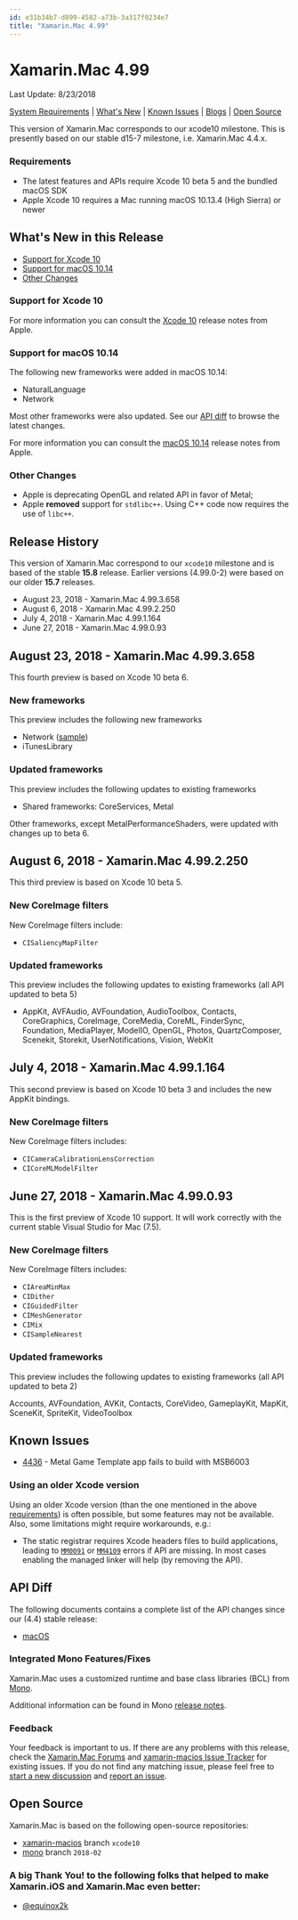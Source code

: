 ```yaml
---
id: e31b34b7-d899-4582-a73b-3a317f0234e7
title: "Xamarin.Mac 4.99"
---
```


# Xamarin.Mac 4.99
Last Update: 8/23/2018

[System Requirements](https://developer.xamarin.com/guides/cross-platform/getting_started/requirements/) | [What's New](#whats-new-in-this-release) | [Known Issues](#known-issues) | [Blogs](https://blog.xamarin.com/tag/ios/) | [Open Source](#open-source)

This version of Xamarin.Mac corresponds to our xcode10 milestone. This is presently based on our stable d15-7 milestone, i.e. Xamarin.Mac 4.4.x.

### Requirements

* The latest features and APIs require Xcode 10 beta 5 and the bundled macOS SDK
* Apple Xcode 10 requires a Mac running macOS 10.13.4 (High Sierra) or newer

## What's New in this Release

* [Support for Xcode 10]()
* [Support for macOS 10.14]()
* [Other Changes]()

### Support for Xcode 10

For more information you can consult the [Xcode 10](https://developer.apple.com/go/?id=xcode-10-beta-rn) release notes from Apple.

### Support for macOS 10.14

The following new frameworks were added in macOS 10.14:

* NaturalLanguage
* Network

Most other frameworks were also updated. See our [API diff](#API_Diff) to browse the latest changes.

For more information you can consult the [macOS 10.14](https://developer.apple.com/go/?id=macos-10.14-beta-rn) release notes from Apple.

### Other Changes

* Apple is deprecating OpenGL and related API in favor of Metal;
* Apple **removed** support for `stdlibc++`. Using C++ code now requires the use of `libc++`.

## Release History

This version of Xamarin.Mac correspond to our `xcode10` milestone and is based of the stable **15.8** release. Earlier versions (4.99.0-2) were based on our older **15.7** releases.

* August 23, 2018 - Xamarin.Mac 4.99.3.658
* August 6, 2018 - Xamarin.Mac 4.99.2.250
* July 4, 2018 - Xamarin.Mac 4.99.1.164
* June 27, 2018 - Xamarin.Mac 4.99.0.93

## August 23, 2018 - Xamarin.Mac 4.99.3.658

This fourth preview is based on Xcode 10 beta 6.

### New frameworks

This preview includes the following new frameworks

* Network ([sample](https://github.com/migueldeicaza/NetCatNetwork))
* iTunesLibrary

### Updated frameworks

This preview includes the following updates to existing frameworks

* Shared frameworks: CoreServices, Metal

Other frameworks, except MetalPerformanceShaders, were updated with changes up to beta 6.

## August 6, 2018 - Xamarin.Mac 4.99.2.250

This third preview is based on Xcode 10 beta 5.

### New CoreImage filters

New CoreImage filters include:

* `CISaliencyMapFilter`

### Updated frameworks

This preview includes the following updates to existing frameworks (all API updated to beta 5)

* AppKit, AVFAudio, AVFoundation, AudioToolbox, Contacts, CoreGraphics, CoreImage, CoreMedia, CoreML, FinderSync, Foundation, MediaPlayer, ModelIO, OpenGL, Photos, QuartzComposer, Scenekit, Storekit, UserNotifications, Vision, WebKit

## July 4, 2018 - Xamarin.Mac 4.99.1.164

This second preview is based on Xcode 10 beta 3 and includes the new AppKit bindings.

### New CoreImage filters

New CoreImage filters includes:

* `CICameraCalibrationLensCorrection`
* `CICoreMLModelFilter`

## June 27, 2018 - Xamarin.Mac 4.99.0.93

This is the first preview of Xcode 10 support. It will work correctly with the current stable Visual Studio for Mac (7.5).

### New CoreImage filters

New CoreImage filters includes:

* `CIAreaMinMax`
* `CIDither`
* `CIGuidedFilter`
* `CIMeshGenerator`
* `CIMix`
* `CISampleNearest`

### Updated frameworks

This preview includes the following updates to existing frameworks (all API updated to beta 2)

Accounts, AVFoundation, AVKit, Contacts, CoreVideo, GameplayKit, MapKit, SceneKit, SpriteKit, VideoToolbox

## Known Issues

* [4436](https://github.com/xamarin/xamarin-macios/issues/4436) - Metal Game Template app fails to build with MSB6003

### Using an older Xcode version

Using an older Xcode version (than the one mentioned in the above [requirements](#requirements)) is often possible, but some features may not be available. Also, some limitations might require workarounds, e.g.:

* The static registrar requires Xcode headers files to build applications, leading to [`MM0091`](https://developer.xamarin.com/guides/ios/troubleshooting/mtouch-errors/#MT0091) or [`MM4109`](https://developer.xamarin.com/guides/ios/troubleshooting/mtouch-errors/#MT4109) errors if API are missing. In most cases enabling the managed linker will help (by removing the API).


## API Diff

The following documents contains a complete list of the API changes since our (4.4) stable release:

* [macOS](/releases/mac/api_changes/macos-4-4-99-4-99-3)

### Integrated Mono Features/Fixes

Xamarin.Mac uses a customized runtime and base class libraries (BCL) from [Mono](https://github.com/mono/mono/commits/2018-02).

Additional information can be found in Mono [release notes](http://www.mono-project.com/docs/about-mono/releases/5.x/).

### Feedback

Your feedback is important to us. If there are any problems with this release, check the [Xamarin.Mac Forums](https://forums.xamarin.com/categories/mac) and [xamarin-macios Issue Tracker](https://github.com/xamarin/xamarin-macios/issues) for existing issues. If you do not find any matching issue, please feel free to [start a new discussion](https://forums.xamarin.com/post/discussion/mac) and [report an issue](https://github.com/xamarin/xamarin-macios/issues/new).

## Open Source

Xamarin.Mac is based on the following open-source repositories:

* [xamarin-macios](https://github.com/xamarin/xamarin-macios) branch `xcode10`
* [mono](https://github.com/mono/mono/tree/2018-02) branch `2018-02`

### A big Thank You! to the following folks that helped to make Xamarin.iOS and Xamarin.Mac even better:

* [@equinox2k](https://github.com/equinox2k)
